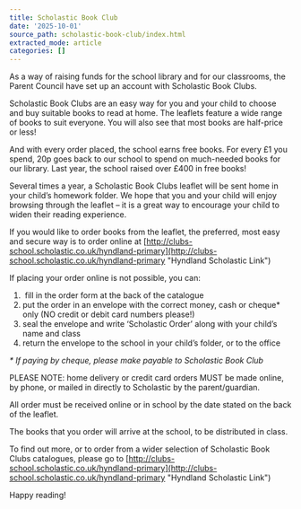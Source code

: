 ```yaml
---
title: Scholastic Book Club
date: '2025-10-01'
source_path: scholastic-book-club/index.html
extracted_mode: article
categories: []
---
```

As a way of raising funds for the school library and for our classrooms, the Parent Council have set up an account with Scholastic Book Clubs.

Scholastic Book Clubs are an easy way for you and your child to choose and buy suitable books to read at home. The leaflets feature a wide range of books to suit everyone. You will also see that most books are half-price or less!

And with every order placed, the school earns free books. For every £1 you spend, 20p goes back to our school to spend on much-needed books for our library. Last year, the school raised over £400 in free books!

Several times a year, a Scholastic Book Clubs leaflet will be sent home in your child’s homework folder. We hope that you and your child will enjoy browsing through the leaflet – it is a great way to encourage your child to widen their reading experience.

If you would like to order books from the leaflet, the preferred, most easy and secure way is to order online at [http://clubs-school.scholastic.co.uk/hyndland-primary](http://clubs-school.scholastic.co.uk/hyndland-primary "Hyndland Scholastic Link")

If placing your order online is not possible, you can:

1. &nbsp;fill in the order form at the back of the catalogue
2. put the order in an envelope with the correct money, cash or cheque\* only (NO credit or debit card numbers please!)
3. seal the envelope and write ‘Scholastic Order’ along with your child’s name and class
4. return the envelope to the school in your child’s folder, or to the office

_\* If paying by cheque, please make payable to Scholastic Book Club_

PLEASE NOTE: home delivery or credit card orders MUST be made online, by phone, or mailed in directly to Scholastic by the parent/guardian.

All order must be received online or in school by the date stated on the back of the leaflet.

The books that you order will arrive at the school, to be distributed in class.

To find out more, or to order from a wider selection of Scholastic Book Clubs catalogues, please go to&nbsp;[http://clubs-school.scholastic.co.uk/hyndland-primary](http://clubs-school.scholastic.co.uk/hyndland-primary "Hyndland Scholastic Link")

Happy reading!
